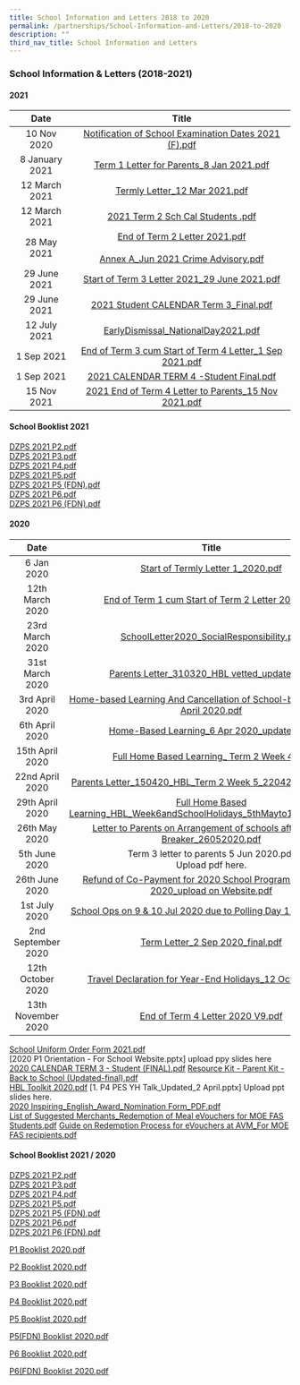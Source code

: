 ```yaml
---
title: School Information and Letters 2018 to 2020
permalink: /partnerships/School-Information-and-Letters/2018-to-2020
description: ""
third_nav_title: School Information and Letters
---
```

### School Information & Letters (2018-2021)

#### 2021

| Date 	| Title 	|
|:---:	|:---:	|
| 10 Nov 2020 	| [Notification of School Examination Dates 2021 (F).pdf](/files/Notification%20of%20School%20Examination%20Dates%202021%20(F).pdf) 	|
| 8 January 2021 	| [Term 1 Letter for Parents_8 Jan 2021.pdf](/files/Term%201%20Letter%20for%20Parents_8%20Jan%202021.pdf) 	|
| 12 March 2021 	| [Termly Letter_12 Mar 2021.pdf](/files/Termly%20Letter_12%20Mar%202021.pdf) 	|
| 12 March 2021 	| [2021 Term 2 Sch Cal Students .pdf ](/files/2021%20Term%202%20Sch%20Cal%20Students.pdf)	|
| 28 May 2021 	| [End of Term 2 Letter 2021.pdf](/files/End%20of%20Term%202%20Letter%202021.pdf)<br><br>[Annex A_Jun 2021 Crime Advisory.pdf](/files/Annex%20A_Jun%202021%20Crime%20Advisory.pdf) 	|
| 29 June 2021  	| [Start of Term 3 Letter 2021_29 June 2021.pdf](/files/Start%20of%20Term%203%20Letter%202021_29%20June%202021.pdf) 	|
| 29 June 2021 	| [2021 Student CALENDAR Term 3_Final.pdf ](/files/2021%20Student%20CALENDAR%20Term%203_Final.pdf)	|
| 12 July 2021 	| [EarlyDismissal_NationalDay2021.pdf](/files/EarlyDismissal_NationalDay2021.pdf) 	|
| 1 Sep 2021 	| [End of Term 3 cum Start of Term 4 Letter_1 Sep 2021.pdf](/files/End%20of%20Term%203%20cum%20Start%20of%20Term%204%20Letter%202021_1%20Sep%202021.pdf) 	|
| 1 Sep 2021 	| [2021 CALENDAR TERM 4 -Student Final.pdf](/files/2021%20CALENDAR%20TERM%204%20-Student%20Final.pdf) 	|
| 15 Nov 2021 	| [2021 End of Term 4 Letter to Parents_15 Nov 2021.pdf](/files/2021%20CALENDAR%20TERM%204%20-Student%20Final%20(1).pdf) 	|

#### School Booklist 2021  

[DZPS 2021 P2.pdf](/files/p2booklist.pdf)   <br>[DZPS 2021 P3.pdf](/files/p3booklist.pdf) <br>
[DZPS 2021 P4.pdf](/files/p4booklist.pdf)   <br>[DZPS 2021 P5.pdf](/files/p5booklist.pdf)   <br>[DZPS 2021 P5 (FDN).pdf](/files/p5fbooklist.pdf)   <br>[DZPS 2021 P6.pdf](/files/p6booklist.pdf) <br>[DZPS 2021 P6 (FDN).pdf](/files/p6fbooklist.pdf)

#### 2020

| Date 	| Title 	|
|:---:	|:---:	|
| 6 Jan 2020 	| [Start of Termly Letter 1_2020.pdf](/files/Start%20of%20Termly%20Letter%201_2020.pdf)  	|
| 12th March 2020 	| [End of Term 1 cum Start of Term 2 Letter 2020.pdf](/files/End%20of%20Term%201%20cum%20Start%20of%20Term%202%20Letter%202020.pdf)  	|
| 23rd March 2020  	| [SchoolLetter2020_SocialResponsibility.pdf ](/files/SchoolLetter2020_SocialResponsibility.pdf)  	|
| 31st March 2020  	|  [Parents Letter_310320_HBL vetted_updated.pdf](/files/Parents%20Letter_310320_HBL%20vetted_updated.pdf)  	|
|  3rd April 2020 	|  [Home-based Learning And Cancellation of School-based activities April 2020.pdf](/files/Home-based%20Learning%20And%20Cancellation%20of%20School-based%20activities%20April%202020.pdf)  	|
|  6th April 2020 	|  [Home-Based Learning_6 Apr 2020_updated.pdf](/files/Home-Based%20Learning_6%20Apr%202020_updated.pdf)  	|
|  15th April 2020 	|  [Full Home Based Learning_ Term 2 Week 4.pdf](/files/Full%20Home%20Based%20Learning_%20Term%202%20Week%204.pdf)  	|
| 22nd April 2020  	|  [Parents Letter_150420_HBL_Term 2 Week 5_220420 updated.pdf](/files/Parents%20Letter_150420_HBL_Term%202%20Week%205_220420%20updated.pdf) 	|
|  29th April 2020 	|  [Full Home Based Learning_HBL_Week6andSchoolHolidays_5thMayto1June2020.pdf](/files/Full%20Home%20Based%20Learning_HBL_Week6andSchoolHolidays_5thMayto1June2020.pdf)  	|
|  26th May 2020 	|  [Letter to Parents on Arrangement of schools after Circuit Breaker_26052020.pdf ](/files/Letter%20to%20Parents%20on%20Arrangement%20of%20schools%20after%20Circuit%20Breaker_26052020.pdf)	|
|  5th June 2020 	|  Term 3 letter to parents 5 Jun 2020.pdf <br> Upload pdf here. 	|
| 26th June 2020  	| [Refund of Co-Payment for 2020 School Programmes 26 Jun 2020_upload on Website.pdf ](/files/Refund%20of%20Co-Payment%20for%202020%20School%20Programmes%20_26%20Jun%202020_upload%20on%20Website.pdf)  	|
| 1st July 2020  	| [School Ops on 9 & 10 Jul 2020 due to Polling Day 1 July 2020.pdf  ](/files/School%20Ops%20on%209%20&%2010%20Jul%202020%20due%20to%20Polling%20Day_%201%20July%202020.pdf)	|
|  2nd September 2020 	| [Term Letter_2 Sep 2020_final.pdf](/files/Term%20Letter_2%20Sep%202020_final.pdf)   	|
| 12th October 2020  	| [Travel Declaration for Year-End Holidays_12 Oct 2020.pdf](/files/Travel%20Declaration%20for%20Year-End%20Holidays_12%20Oct%202020.pdf)   	|
|  13th November 2020 	| [End of Term 4 Letter 2020 V9.pdf](/files/End%20of%20Term%204%20Letter%202020%20V9.pdf)   	|

[School Uniform Order Form 2021.pdf](/files/School%20Uniform%20Order%20Form%202021.pdf) <br>
[2020 P1 Orientation - For School Website.pptx] upload ppy slides here    
[2020 CALENDAR TERM 3 - Student (FINAL).pdf](/files/2020%20CALENDAR%20TERM%203%20-%20Student%20(FINAL).pdf)
[Resource Kit - Parent Kit - Back to School (Updated-final).pdf](/files/Resource%20Kit%20-%20Parent%20Kit%20-%20Back%20to%20School%20(Updated-final).pdf)  
[HBL Toolkit 2020.pdf](/files/HBL%20Toolkit%202020.pdf)
[1\. P4 PES YH Talk\_Updated\_2 April.pptx] Upload ppt slides here. <br>
[2020 Inspiring\_English\_Award\_Nomination Form\_PDF.pdf](/files/2020%20Inspiring_English_Award_Nomination%20Form_PDF.pdf)  
[List of Suggested Merchants\_Redemption of Meal eVouchers for MOE FAS Students.pdf](/files/List%20of%20Suggested%20Merchants_Redemption%20of%20Meal%20eVouchers%20for%20MOE%20FAS%20Students.pdf)
[Guide on Redemption Process for eVouchers at AVM\_For MOE FAS recipients.pdf](/files/Guide%20on%20Redemption%20Process%20for%20eVouchers%20at%20AVM_For%20MOE%20FAS%20recipients.pdf)

#### School Booklist 2021 / 2020

[DZPS 2021 P2.pdf](/files/p2bkl.pdf)  <br>[DZPS 2021 P3.pdf](/files/p3bkl.pdf) <br>[DZPS 2021 P4.pdf](/files/p4bkl.pdf) <br>[DZPS 2021 P5.pdf](/files/p5bkl.pdf) <br>[DZPS 2021 P5 (FDN).pdf](/files/p5fbkl.pdf) <br> [DZPS 2021 P6.pdf](/files/p6bkl.pdf) <br> [DZPS 2021 P6 (FDN).pdf](/files/p6fbkl.pdf) 

  

[P1 Booklist 2020.pdf](https://dazhongpri-moe-edu-sg-admin.cwp.sg/qql/slot/u496/Dazhong%20Revamp%202019/Partnerships/School%20Information%20&%20Letters/2019/P1%20Booklist%202020.pdf)   

[P2 Booklist 2020.pdf](https://dazhongpri-moe-edu-sg-admin.cwp.sg/qql/slot/u496/Dazhong%20Revamp%202019/Partnerships/School%20Information%20&%20Letters/2019/P2%20Booklist%202020.pdf) 

[P3 Booklist 2020.pdf](https://dazhongpri-moe-edu-sg-admin.cwp.sg/qql/slot/u496/Dazhong%20Revamp%202019/Partnerships/School%20Information%20&%20Letters/2019/P3%20Booklist%202020.pdf)   

[P4 Booklist 2020.pdf](https://dazhongpri-moe-edu-sg-admin.cwp.sg/qql/slot/u496/Dazhong%20Revamp%202019/Partnerships/School%20Information%20&%20Letters/2019/P4%20Booklist%202020.pdf)   

[P5 Booklist 2020.pdf](https://dazhongpri-moe-edu-sg-admin.cwp.sg/qql/slot/u496/Dazhong%20Revamp%202019/Partnerships/School%20Information%20&%20Letters/2019/P5%20Booklist%202020.pdf)   

[P5(FDN) Booklist 2020.pdf](https://dazhongpri-moe-edu-sg-admin.cwp.sg/qql/slot/u496/Dazhong%20Revamp%202019/Partnerships/School%20Information%20&%20Letters/2019/P5(FDN)%20Booklist%202020.pdf) 

[P6 Booklist 2020.pdf](https://dazhongpri-moe-edu-sg-admin.cwp.sg/qql/slot/u496/Dazhong%20Revamp%202019/Partnerships/School%20Information%20&%20Letters/2019/P6%20Booklist%202020.pdf)   

[P6(FDN) Booklist 2020.pdf](https://dazhongpri-moe-edu-sg-admin.cwp.sg/qql/slot/u496/Dazhong%20Revamp%202019/Partnerships/School%20Information%20&%20Letters/2019/P6(FDN)%20Booklist%202020.pdf)